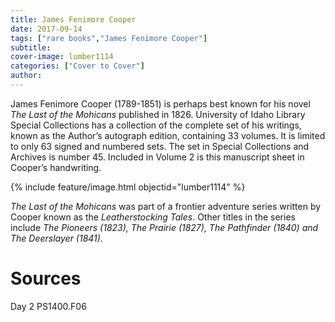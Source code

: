 ```yaml
---
title: James Fenimore Cooper
date: 2017-09-14
tags: ["rare books","James Fenimore Cooper"]
subtitle: 
cover-image: lumber1114
categories: ["Cover to Cover"]
author: 
---
```


James Fenimore Cooper (1789-1851) is perhaps best known for his novel *The Last of the Mohicans* published in 1826. University of Idaho Library Special Collections has a collection of the complete set of his writings, known as the Author’s autograph edition, containing 33 volumes. It is limited to only 63 signed and numbered sets. The set in Special Collections and Archives is number 45. Included in Volume 2 is this manuscript sheet in Cooper’s handwriting.

{% include feature/image.html objectid="lumber1114" %}

*The Last of the Mohicans* was part of a frontier adventure series written by Cooper known as the *Leatherstocking Tales*. Other titles in the series include *The Pioneers (1823), The Prairie (1827), The Pathfinder (1840) and The Deerslayer (1841).* 

# Sources

Day 2 PS1400.F06